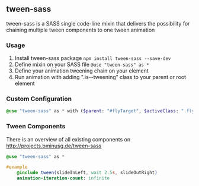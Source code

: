 ## tween-sass

tween-sass is a SASS single code-line mixin that delivers the possibility for chaining multiple tween components to one tween animation

### Usage

1. Install tween-sass package `npm install tween-sass --save-dev`
2. Define mixin on your SASS file `@use "tween-sass" as *`
3. Define your animation tweening chain on your element
4. Run animation with adding ".is--tweening" class to your parent or root element

### Custom Configuration

```SASS
@use "tween-sass" as * with ($parent: "#flyTarget", $activeClass: ".flyContentActive")

```

### Tween Components

There is an overview of all existing components on http://projects.bminusg.de/tween-sass

```SASS
@use "tween-sass" as *

#example
    @include tween(slideInLeft, wait 2.5s, slideOutRight)
    animation-iteration-count: infinite
```
